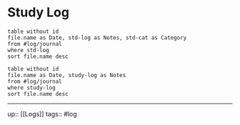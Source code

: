 # Study Log

```dataview
table without id
file.name as Date, std-log as Notes, std-cat as Category
from #log/journal 
where std-log
sort file.name desc
```


```dataview
table without id
file.name as Date, study-log as Notes
from #log/journal 
where study-log
sort file.name desc
```

---

up:: [[Logs]]
tags:: #log  






